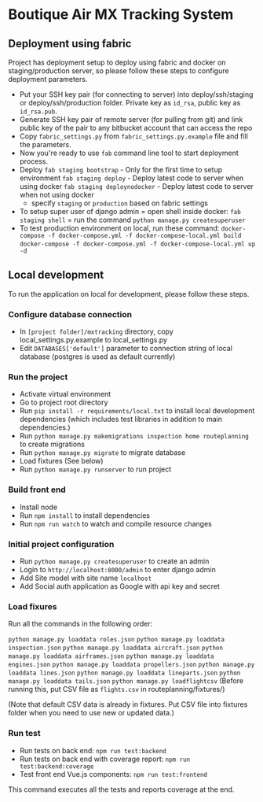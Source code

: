 # Boutique Air MX Tracking System

## Deployment using fabric

Project has deployment setup to deploy using fabric and docker on staging/production server, so please follow these steps to configure deployment parameters.

- Put your SSH key pair (for connecting to server) into deploy/ssh/staging or deploy/ssh/production folder. Private key as `id_rsa`, public key as `id_rsa.pub`.
- Generate SSH key pair of remote server (for pulling from git) and link public key of the pair to any bitbucket account that can access the repo
- Copy `fabric_settings.py` from `fabric_settings.py.example` file and fill the parameters.
- Now you're ready to use `fab` command line tool to start deployment process.
- Deploy
    `fab staging bootstrap` - Only for the first time to setup environment
    `fab staging deploy` - Deploy latest code to server when using docker
    `fab staging deploynodocker` - Deploy latest code to server when not using docker
    * specify `staging` or `production` based on fabric settings
- To setup super user of django admin
  = open shell inside docker: `fab staging shell`
  = run the command `python manage.py createsuperuser`
- To test production environment on local, run these command:
    `docker-compose -f docker-compose.yml -f docker-compose-local.yml build`
    `docker-compose -f docker-compose.yml -f docker-compose-local.yml up -d`

## Local development

To run the application on local for development, please follow these steps.

### Configure database connection

- In `[project folder]/mxtracking` directory, copy local_settings.py.example to local_settings.py
- Edit `DATABASES['default']` parameter to connection string of local database (postgres is used as default currently)

### Run the project

- Activate virtual environment
- Go to project root directory
- Run `pip install -r requirements/local.txt` to install local development dependencies (which includes test libraries in addition to main dependencies.)
- Run `python manage.py makemigrations inspection home routeplanning` to create migrations
- Run `python manage.py migrate` to migrate database
- Load fixtures (See below)
- Run `python manage.py runserver` to run project

### Build front end

- Install node
- Run `npm install` to install dependencies
- Run `npm run watch` to watch and compile resource changes

### Initial project configuration

- Run `python manage.py createsuperuser` to create an admin
- Login to `http://localhost:8000/admin` to enter django admin
- Add Site model with site name `localhost`
- Add Social auth application as Google with api key and secret

### Load fixures

Run all the commands in the following order:

`python manage.py loaddata roles.json`
`python manage.py loaddata inspection.json`
`python manage.py loaddata aircraft.json`
`python manage.py loaddata airframes.json`
`python manage.py loaddata engines.json`
`python manage.py loaddata propellers.json`
`python manage.py loaddata lines.json`
`python manage.py loaddata lineparts.json`
`python manage.py loaddata tails.json`
`python manage.py loadflightcsv` (Before running this, put CSV file as `flights.csv` in routeplanning/fixtures/)

(Note that default CSV data is already in fixtures. Put CSV file into fixtures folder when you need to use new or updated data.)

### Run test

- Run tests on back end:
    `npm run test:backend`
- Run tests on back end with coverage report:
    `npm run test:backend:coverage`
- Test front end Vue.js components:
    `npm run test:frontend`

This command executes all the tests and reports coverage at the end.
